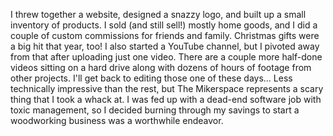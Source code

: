  I threw together a
      website, designed a snazzy logo, and built up a small inventory of products.
      I sold (and still sell!) mostly home goods, and I did a couple of custom commissions for friends
      and family. Christmas gifts were a big hit that year, too!
      I also started a YouTube channel, but I pivoted away from that after uploading just one video.
      There are a couple more half-done videos sitting on a hard drive along with dozens of hours of
      footage from other projects. I'll get back to editing those one of these days...
      Less technically impressive than the rest, but The Mikerspace represents a scary thing that I took a whack
      at. I was fed up with a dead-end software job with toxic management, so I decided burning
      through my savings to start a woodworking business was a worthwhile endeavor.
